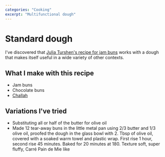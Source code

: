 ```yaml
---
categories: "Cooking"
excerpt: "Multifunctional dough"
---
```


# Standard dough
I've discovered that [Julia Turshen's recipe for jam buns](https://www.epicurious.com/recipes/food/views/raspberry-jam-buns-creme-fraiche-frosting) works with a dough that makes itself useful in a wide variety of other contexts. 

## What I make with this recipe
- Jam buns
- Chocolate buns
- [Challah](/challah)

## Variations I've tried
- Substituting all or half of the butter for olive oil
- Made 12 tear-away buns in the little metal pan using 2/3 butter and 1/3 olive oil, proofed the dough in the glass bowl with 2. Tbsp of olive oil, covered with a soaked warm towel and plastic wrap. First rise 1 hour, second rise 45 minutes. Baked for 20 minutes at 180. Texture soft, super fluffy, Carré Pain de Mie like